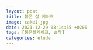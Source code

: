 ```yaml
---
layout: post
title: 붉은 살 케이크
image: cake1.jpg
date: 2021-12-29 08:14:55 +0200
tags: [붉은살케이크, 습작]
categories: etude
---
```

